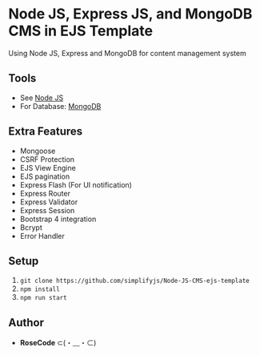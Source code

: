 # Node JS, Express JS, and MongoDB CMS in EJS Template 
 Using Node JS, Express and MongoDB for content management system
 
## Tools
- See [Node JS](https://nodejs.org/en/)
- For Database: [MongoDB](https://www.mongodb.com/)

## Extra Features
- Mongoose
- CSRF Protection
- EJS View Engine
- EJS pagination
- Express Flash (For UI notification)
- Express Router
- Express Validator
- Express Session
- Bootstrap 4 integration
- Bcrypt
- Error Handler

## Setup
1. `git clone https://github.com/simplifyjs/Node-JS-CMS-ejs-template`
2. `npm install`
3. `npm run start`


## Author
* **RoseCode** ⊂(・﹏・⊂) 
